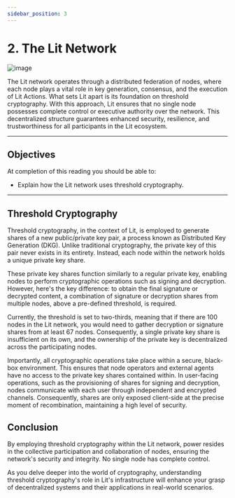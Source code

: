 ```yaml
---
sidebar_position: 3
---
```


# 2. The Lit Network

![image](../../static/img/networkOverview.png)

The Lit network operates through a distributed federation of nodes, where each node plays a vital role in key generation, consensus, and the execution of Lit Actions. What sets Lit apart is its foundation on threshold cryptography. With this approach, Lit ensures that no single node possesses complete control or executive authority over the network. This decentralized structure guarantees enhanced security, resilience, and trustworthiness for all participants in the Lit ecosystem.


---

## Objectives
At completion of this reading you should be able to:

- Explain how the Lit network uses threshold cryptography.

---

## Threshold Cryptography
Threshold cryptography, in the context of Lit, is employed to generate shares of a new public/private key pair, a process known as Distributed Key Generation (DKG). Unlike traditional cryptography, the private key of this pair never exists in its entirety. Instead, each node within the network holds a unique private key share.

These private key shares function similarly to a regular private key, enabling nodes to perform cryptographic operations such as signing and decryption. However, here's the key difference: to obtain the final signature or decrypted content, a combination of signature or decryption shares from multiple nodes, above a pre-defined threshold, is required.

Currently, the threshold is set to two-thirds, meaning that if there are 100 nodes in the Lit network, you would need to gather decryption or signature shares from at least 67 nodes. Consequently, a single private key share is insufficient on its own, and the ownership of the private key is decentralized across the participating nodes.

Importantly, all cryptographic operations take place within a secure, black-box environment. This ensures that node operators and external agents have no access to the private key shares contained within. In user-facing operations, such as the provisioning of shares for signing and decryption, nodes communicate with each user through independent and encrypted channels. Consequently, shares are only exposed client-side at the precise moment of recombination, maintaining a high level of security.

## Conclusion
By employing threshold cryptography within the Lit network, power resides in the collective participation and collaboration of nodes, ensuring the network's security and integrity. No single node has complete control.

As you delve deeper into the world of cryptography, understanding threshold cryptography's role in Lit's infrastructure will enhance your grasp of decentralized systems and their applications in real-world scenarios.
